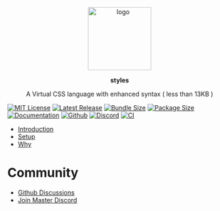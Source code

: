 <br><br>
<p align="center">
    <img src="https://raw.githubusercontent.com/master-co/package/document/images/logo-and-text.svg" alt="logo" width="142">
</p>
<p align="center">
    <b><!-- name -->styles<!----></b>
</p>
<p align="center"><!-- package.description -->A Virtual CSS language with enhanced syntax ( less than 13KB )<!----></p>
<p align="center">

[![MIT License](https://flat.badgen.net/github/license/master-co/styles?color=yellow)](https://github.com/master-co/styles/blob/main/LICENSE)
[![Latest Release](https://flat.badgen.net/npm/v/@master/styles?icon=npm&label&color=yellow)](https://www.npmjs.com/package/@master/styles)
[![Bundle Size](https://flat.badgen.net/bundlephobia/minzip/@master/styles?icon=packagephobia&label&color=yellow)](https://bundlephobia.com/package/@master/styles 'gzip bundle size (including dependencies)')
[![Package Size](https://flat.badgen.net/badgesize/brotli/https://cdn.jsdelivr.net/npm/@master/styles?icon=jsdelivr&label&color=yellow)](https://unpkg.com/@master/styles 'brotli package size (without dependencies)')
[![Documentation](https://flat.badgen.net/badge/icon/Documentation?icon=awesome&label&color=yellow)](https://styles.master.co)
[![Github](https://flat.badgen.net/badge/icon/master-co%2Ftstyles?icon=github&label&color=yellow)](https://github.com/master-co/styles)
[![Discord](https://flat.badgen.net/badge/icon/discord?icon=discord&label&color=yellow)](https://discord.gg/sZNKpAAAw6)
[![CI](https://flat.badgen.net/github/status/master-co/styles/main/ci/circleci?icon=circleci)](https://circleci.com/gh/master-co/workflows/styles/tree/main)

</p>


- [Introduction](https://styles.master.co)
- [Setup](https://docs.master.co/styles/setup)
- [Why](https://docs.master.co/styles/why)

# Community
- [Github Discussions](https://github.com/master-co/styles/discussions)
- [Join Master Discord](https://discord.gg/sZNKpAAAw6)
